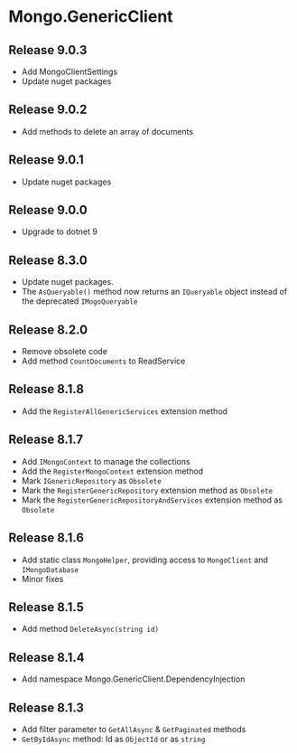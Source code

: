 # Mongo.GenericClient

## Release 9.0.3

- Add MongoClientSettings
- Update nuget packages

## Release 9.0.2

- Add methods to delete an array of documents

## Release 9.0.1

- Update nuget packages

## Release 9.0.0

- Upgrade to dotnet 9

## Release 8.3.0

- Update nuget packages.
- The `AsQueryable()` method now returns an `IQueryable` object instead of the deprecated `IMogoQueryable`

## Release 8.2.0

- Remove obsolete code
- Add method `CountDocuments` to ReadService

## Release 8.1.8

- Add the `RegisterAllGenericServices` extension method

## Release 8.1.7

- Add `IMongoContext` to manage the collections
- Add the `RegisterMongoContext` extension method
- Mark `IGenericRepository` as `Obsolete`
- Mark the `RegisterGenericRepository` extension method as `Obsolete`
- Mark the `RegisterGenericRepositoryAndServices` extension method as `Obsolete`

## Release 8.1.6

- Add static class `MongoHelper`, providing access to `MongoClient` and `IMongoDatabase`
- Minor fixes

## Release 8.1.5

- Add method `DeleteAsync(string id)`

## Release 8.1.4

- Add namespace Mongo.GenericClient.DependencyInjection

## Release 8.1.3

- Add filter parameter to `GetAllAsync` & `GetPaginated` methods
- `GetByIdAsync` method: Id as `ObjectId` or as `string`
